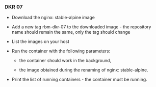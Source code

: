
### DKR 07 

- Download the nginx: stable-alpine image

- Add a new tag rbm-dkr-07 to the downloaded image - the repository name should remain the same, only the tag should change

- List the images on your host

- Run the container with the following parameters:

  - the container should work in the background,

  - the image obtained during the renaming of nginx: stable-alpine.

- Print the list of running containers  - the container must be running.

